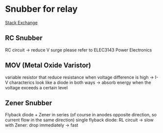 # Snubber for relay

[Stack Exchange](https://electronics.stackexchange.com/questions/26944/when-why-would-you-use-a-zener-diode-as-a-flywheel-diode-on-the-coil-of-a-relay)

## RC Snubber
RC circuit -> reduce V surge
please refer to ELEC3143 Power Electronics

## MOV (Metal Oxide Varistor)
variable resistor that reduce resistance when voltage difference is high
-> I-V characterics look like a diode in both ways
-> absorb energy when the voltage exceeds a certain level

## Zener Snubber
Flyback diode + Zener in series (of course in anodes opposite direction, so current flow in the same direction)
single flyback diode: RL circuit -> slow
with Zener: drop immediately -> fast



